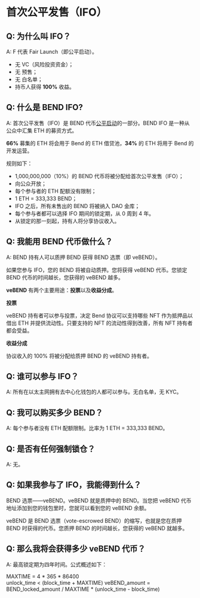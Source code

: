 # 首次公平发售（IFO）

## Q: 为什么叫 IFO？

A: F 代表 Fair Launch（即公平启动）。

* 无 VC（风险投资资金）；
* 无 预售；
* 无 白名单；
* 持币人获得 **100%** 收益。

## Q: 什么是 BEND IFO?

A: 首次公平发售（IFO）是 BEND 代币[公平启动](../highlights/fair-launch.md)的一部分。BEND IFO 是一种从公众中汇集 ETH 的募资方式。

**66%** 募集的 ETH 将会用于 Bend 的 ETH 借贷池，**34%** 的 ETH 将用于 Bend 的开发运营。

规则如下：
* 1,000,000,000（10%）的 BEND 代币将被分配给首次公平发售（IFO）；
* 向公众开放；
* 每个参与者的 ETH 配额没有限制；
* 1 ETH = 333,333 BEND；
* IFO 之后，所有未售出的 BEND 将被纳入 DAO 金库；
* 每个参与者都可以选择 IFO 期间的锁定期，从 0 周到 4 年。
* 从锁定的那一刻起，持有人将分享协议收入。

## Q: 我能用 BEND 代币做什么？

A: BEND 持有人可以质押 BEND 获得 BEND 选票（即 veBEND）。

如果您参与 IFO，您的 BEND 将被自动质押。您将获得 veBEND 代币。您锁定 BEND 代币的时间越长，您获得的 veBEND 越多。

**veBEND** 有两个主要用途：**投票**以及**收益分成**。

**投票**

veBEND 持有者可以参与投票，决定 Bend 协议可以支持哪些 NFT 作为抵押品以借出 ETH 并提供流动性。只要支持的 NFT 的流动性得到改善，所有 NFT 持有者都会受益。

**收益分成**

协议收入的 100% 将被分配给质押 BEND 的 veBEND 持有者。

## Q: 谁可以参与 IFO？

A: 所有在以太主网拥有去中心化钱包的人都可以参与。无白名单，无 KYC。

## Q: 我可以购买多少 BEND？

A: 每个参与者没有 ETH 配额限制。比率为 1 ETH = 333,333 BEND。

## Q: 是否有任何强制锁仓？

A: 无。

## Q: 如果我参与了 IFO，我能得到什么？

BEND 选票——veBEND。veBEND 就是质押中的 BEND。当您把 veBEND 代币地址添加到您的钱包里时，您就可以看到您的 veBEND 余额。

veBEND 是 BEND 选票（vote-escrowed BEND）的缩写，也就是您在质押 BEND 时获得的代币。您质押 BEND 的时间越长，您获得的 veBEND 就越多。

## Q: 那么我将会获得多少 veBEND 代币？

A: 最高锁定期为四年时间。公式概述如下：

MAXTIME = 4 \* 365 \* 86400\
unlock\_time < (block\_time + MAXTIME) veBEND\_amount = BEND\_locked\_amount / MAXTIME \* (unlock\_time - block\_time)
